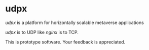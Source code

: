 # udpx

*udpx* is a platform for horizontally scalable metaverse applications

*udpx* is to UDP like *nginx* is to TCP.

This is prototype software. Your feedback is appreciated.
